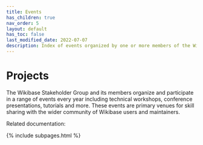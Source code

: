 ```yaml
---
title: Events
has_children: true
nav_order: 5
layout: default
has_toc: false
last_modified_date: 2022-07-07
description: Index of events organized by one or more members of the Wikibase Stakeholder Group
---
```


# Projects

The Wikibase Stakeholder Group and its members organize and participate in a range of events every year including technical workshops, conference presentations, tutorials and more. These events are primary venues for skill sharing with the wider community of Wikibase users and maintainers. 

Related documentation:

{% include subpages.html %}